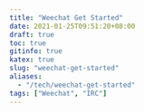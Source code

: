 ```yaml
---
title: "Weechat Get Started"
date: 2021-01-25T09:51:20+08:00
draft: true
toc: true
gitinfo: true
katex: true
slug: "weechat-get-started"
aliases:
  - "/tech/weechat-get-started"
tags: ["Weechat", "IRC"]
---
```


